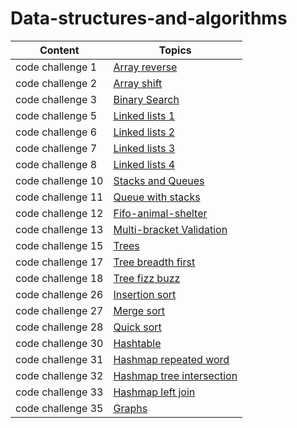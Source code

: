 # Data-structures-and-algorithms

| Content           | Topics                                                                    |
| ----------------- | ------------------------------------------------------------------------- |
| code challenge 1  | [Array reverse](challenges/array_reverse/README.md)                       |
| code challenge 2  | [Array shift](challenges/array_shift/README.md)                           |
| code challenge 3  | [Binary Search](challenges/array_binary_search/README.md)                 |
| code challenge 5  | [Linked lists 1](Data_Structures/linked_list/README.md)                   |
| code challenge 6  | [Linked lists 2](Data_Structures/README.md)                               |
| code challenge 7  | [Linked lists 3](Data_Structures/readme.md)                               |
| code challenge 8  | [Linked lists 4](challenges/ll_zip/README.md)                             |
| code challenge 10 | [Stacks and Queues](Data_Structures/stacks_and_queues/README.md)          |
| code challenge 11 | [Queue with stacks](challenges/queue_with_stacks/README.md)               |
| code challenge 12 | [Fifo-animal-shelter](challenges/fifo_animal_shelter/README.md)           |
| code challenge 13 | [Multi-bracket Validation](challenges/multi_bracket_validation/README.md) |
| code challenge 15 | [Trees](Data_Structures/trees/README.md)                                  |
| code challenge 17 | [Tree breadth first](challenges/tree-breadth-first/README.md)             |
| code challenge 18 | [Tree fizz buzz](challenges/tree_fizz_buzz/README.md)                     |
| code challenge 26 | [Insertion sort](insertionsort/README.md)                                 |
| code challenge 27 | [Merge sort](merge-sort/README.md)                                        |
| code challenge 28 | [Quick sort](quick_sort/README.md)                                        |
| code challenge 30 | [Hashtable](hashtable/README.md)                                          |
| code challenge 31 | [Hashmap repeated word](hashmap-repeated-word/README.md)                  |
| code challenge 32 | [Hashmap tree intersection](hashmap-tree-intersection/README.md)          |
| code challenge 33 | [Hashmap left join](hashmap-left-join/README.md)                          |
| code challenge 35 | [Graphs](Data_Structures/graph/README.md)                                 |